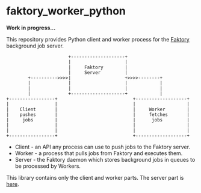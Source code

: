 # faktory_worker_python

**Work in progress...**

This repository provides Python client and worker process for the [Faktory](https://contribsys.com/faktory/) background job server.

```
                       +--------------------+
                       |                    |
                       |     Faktory        |
                       |     Server         |
        +---------->>>>|                    +>>>>--------+
        |              |                    |            |
        |              |                    |            |
        |              +--------------------+            |
+-----------------+                            +-------------------+
|                 |                            |                   |
|    Client       |                            |     Worker        |
|    pushes       |                            |     fetches       |
|     jobs        |                            |      jobs         |
|                 |                            |                   |
|                 |                            |                   |
+-----------------+                            +-------------------+
```

- Client - an API any process can use to push jobs to the Faktory server.
- Worker - a process that pulls jobs from Faktory and executes them.
- Server - the Faktory daemon which stores background jobs in queues to be processed by Workers.

This library contains only the client and worker parts. The server part is [here](https://github.com/contribsys/faktory/).
